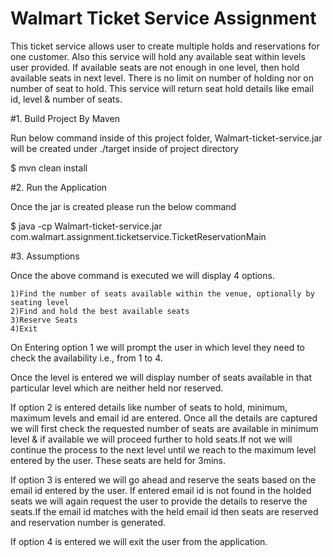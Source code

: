 # Walmart Ticket Service Assignment

This ticket service allows user to create multiple holds and reservations for one customer. Also this service will hold any available seat within levels user provided. If available seats are not enough in one level, then hold available seats in next level. There is no limit on number of holding nor on number of seat to hold. This service will return seat hold details like email id, level & number of seats.

#1. Build Project By Maven

Run below command inside of this project folder, Walmart-ticket-service.jar will be created under ./target inside of project directory

$ mvn clean install

#2. Run the Application

Once the jar is created please run the below command 

$ java -cp Walmart-ticket-service.jar com.walmart.assignment.ticketservice.TicketReservationMain

#3. Assumptions 

Once the above command is executed we will display 4 options.

    1)Find the number of seats available within the venue, optionally by seating level
    2)Find and hold the best available seats
    3)Reserve Seats
    4)Exit
    
On Entering option 1 we will prompt the user in which level they need to check the availability i.e., from 1 to 4.

Once the level is entered we will display number of seats available in that particular level which are neither held nor reserved.

If option 2 is entered details like number of seats to hold, minimum, maximum levels and email id are entered. 
Once all the details are captured we will first check the requested number of seats are available in minimum level & if available we will proceed further to hold seats.If not we will continue the process to the next level until we reach to the maximum level entered by the user. These seats are held for 3mins.

If option 3 is entered we will go ahead and reserve the seats based on the email id entered by the user. If entered email id is not found in the holded seats we will again request the user to provide the details to reserve the seats.If the email id matches with the held email id then seats are reserved and reservation number is generated.

If option 4 is entered we will exit the user from the application.


